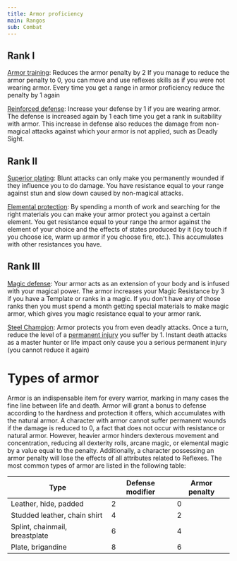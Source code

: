 ```yaml
---
title: Armor proficiency
main: Rangos
sub: Combat
---
```


## Rank I

<u>Armor training</u>: Reduces the armor penalty by 2 If you manage to reduce the armor penalty to 0, you can move and use reflexes skills as if you were not wearing armor. Every time you get a range in armor proficiency reduce the penalty by 1 again

<u>Reinforced defense</u>: Increase your defense by 1 if you are wearing armor. The defense is increased again by 1 each time you get a rank in suitability with armor. This increase in defense also reduces the damage from non-magical attacks against which your armor is not applied, such as Deadly Sight.

## Rank II

<u>Superior plating</u>: Blunt attacks can only make you permanently wounded if they influence you to do damage. You have resistance equal to your range against stun and slow down caused by non-magical attacks.

<u>Elemental protection</u>: By spending a month of work and searching for the right materials you can make your armor protect you against a certain element. You get resistance equal to your range the armor against the element of your choice and the effects of states produced by it (icy touch if you choose ice, warm up armor if you choose fire, etc.). This accumulates with other resistances you have.

## Rank III

<u>Magic defense</u>: Your armor acts as an extension of your body and is infused with your magical power. The armor increases your Magic Resistance by 3 if you have a Template or ranks in a magic. If you don't have any of those ranks then you must spend a month getting special materials to make magic armor, which gives you magic resistance equal to your armor rank.

<u>Steel Champion</u>: Armor protects you from even deadly attacks. Once a turn, reduce the level of a [permanent injury](http://raldamain.com/rules/Heridas%20permanentes.html) you suffer by 1. Instant death attacks as a master hunter or life impact only cause you a serious permanent injury (you cannot reduce it again)

# Types of armor

Armor is an indispensable item for every warrior, marking in many cases the fine line between life and death. Armor will grant a bonus to defense according to the hardness and protection it offers, which accumulates with the natural armor. A character with armor cannot suffer permanent wounds if the damage is reduced to 0, a fact that does not occur with resistance or natural armor. However, heavier armor hinders dexterous movement and concentration, reducing all dexterity rolls, arcane magic, or elemental magic by a value equal to the penalty. Additionally, a character possessing an armor penalty will lose the effects of all attributes related to Reflexes. The most common types of armor are listed in the following table:

| Type                           | Defense modifier | Armor penalty |
| ------------------------------ | ---------------- | ------------- |
| Leather, hide, padded          | 2                | 0             |
| Studded leather, chain shirt   | 4                | 2             |
| Splint, chainmail, breastplate | 6                | 4             |
| Plate, brigandine              | 8                | 6             |